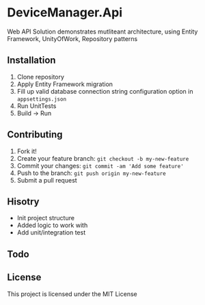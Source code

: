 # DeviceManager.Api

Web API Solution demonstrates mutliteant architecture, using Entity Framework, UnityOfWork, Repository patterns

## Installation

1. Clone repository
2. Apply Entity Framework migration
3. Fill up valid database connection string configuration option in `appsettings.json`
5. Run UnitTests
6. Build -> Run

## Contributing

1. Fork it!
2. Create your feature branch: `git checkout -b my-new-feature`
3. Commit your changes: `git commit -am 'Add some feature'`
4. Push to the branch: `git push origin my-new-feature`
5. Submit a pull request

## Hisotry
- Init project structure
- Added logic to work with
- Add unit/integration test

## Todo

## License

This project is licensed under the MIT License
